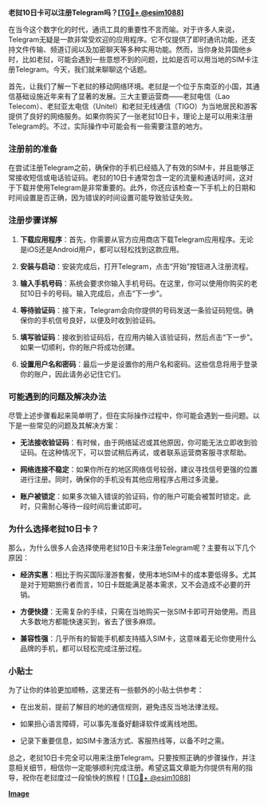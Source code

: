 **老挝10日卡可以注册Telegram吗？[[TG💪+ @esim1088](https://t.me/s/esim1088)]**

在当今这个数字化的时代，通讯工具的重要性不言而喻。对于许多人来说，Telegram无疑是一款非常受欢迎的应用程序。它不仅提供了即时通讯功能，还支持文件传输、频道订阅以及加密聊天等多种实用功能。然而，当你身处异国他乡时，比如老挝，可能会遇到一些意想不到的问题，比如是否可以用当地的SIM卡注册Telegram。今天，我们就来聊聊这个话题。

首先，让我们了解一下老挝的移动网络环境。老挝是一个位于东南亚的小国，其通信基础设施近年来有了显著的发展。三大主要运营商——老挝电信（Lao Telecom）、老挝亚太电信（Unitel）和老挝无线通信（TIGO）为当地居民和游客提供了良好的网络服务。如果你购买了一张老挝10日卡，理论上是可以用来注册Telegram的。不过，实际操作中可能会有一些需要注意的地方。

### **注册前的准备**
在尝试注册Telegram之前，确保你的手机已经插入了有效的SIM卡，并且能够正常接收短信或电话验证码。老挝的10日卡通常包含一定的流量和通话时间，这对于下载并使用Telegram是非常重要的。此外，你还应该检查一下手机上的日期和时间设置是否正确，因为错误的时间设置可能导致验证失败。

### **注册步骤详解**
1. **下载应用程序**：首先，你需要从官方应用商店下载Telegram应用程序。无论是iOS还是Android用户，都可以轻松找到这款应用。
   
2. **安装与启动**：安装完成后，打开Telegram，点击“开始”按钮进入注册流程。

3. **输入手机号码**：系统会要求你输入手机号码。在这里，你可以使用你购买的老挝10日卡的号码。输入完成后，点击“下一步”。

4. **等待验证码**：接下来，Telegram会向你提供的号码发送一条验证码短信。确保你的手机信号良好，以便及时收到验证码。

5. **填写验证码**：接收到验证码后，在应用内输入该验证码，然后点击“下一步”。如果一切顺利，你的账户将成功创建。

6. **设置用户名和密码**：最后一步是设置你的用户名和密码。这些信息将用于登录你的账户，因此请务必记住它们。

### **可能遇到的问题及解决办法**
尽管上述步骤看起来简单明了，但在实际操作过程中，你可能会遇到一些问题。以下是一些常见的问题及其解决方案：

- **无法接收验证码**：有时候，由于网络延迟或其他原因，你可能无法立即收到验证码。在这种情况下，可以尝试稍后再试，或者联系运营商客服寻求帮助。
  
- **网络连接不稳定**：如果你所在的地区网络信号较弱，建议寻找信号更强的位置进行注册。同时，确保你的手机没有其他应用程序占用过多流量。

- **账户被锁定**：如果多次输入错误的验证码，你的账户可能会被暂时锁定。此时，只需耐心等待一段时间后重试即可。

### **为什么选择老挝10日卡？**
那么，为什么很多人会选择使用老挝10日卡来注册Telegram呢？主要有以下几个原因：

- **经济实惠**：相比于购买国际漫游套餐，使用本地SIM卡的成本要低得多。尤其是对于短期旅行者而言，10日卡既能满足基本需求，又不会造成不必要的开销。

- **方便快捷**：无需复杂的手续，只需在当地购买一张SIM卡即可开始使用。而且大多数地方都能快速买到，省去了很多麻烦。

- **兼容性强**：几乎所有的智能手机都支持插入SIM卡，这意味着无论你使用什么品牌的手机，都可以轻松完成注册过程。

### **小贴士**
为了让你的体验更加顺畅，这里还有一些额外的小贴士供参考：

- 在出发前，提前了解目的地的通信规则，避免违反当地法律法规。
  
- 如果担心语言障碍，可以事先准备好翻译软件或离线地图。

- 记录下重要信息，如SIM卡激活方式、客服热线等，以备不时之需。

总之，老挝10日卡完全可以用来注册Telegram。只要按照正确的步骤操作，并注意相关细节，相信你一定能够顺利完成注册。希望这篇文章能为你提供有用的指导，祝你在老挝度过一段愉快的旅程！[[TG💪+ @esim1088](https://t.me/s/esim1088)]

**[Image](https://i.postimg.cc/4NQfJmqS/Snipaste-2025-05-13-00-14-12.png)**